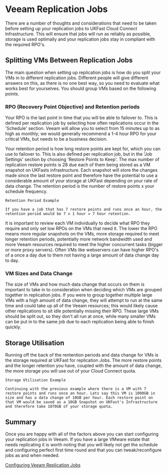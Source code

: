 # Veeam Replication Jobs

There are a number of thoughts and considerations that need to be taken before setting up your replication jobs to UKFast Cloud Connect Infrastructure. This will ensure that jobs will run as reliably as possible, storage is used optimally and your replication jobs stay in compliant with the required RPO's.

## Splitting VMs Between Replication Jobs
The main question when setting up replication jobs is how do you split your VMs in to different replication jobs. Different people will give different answers on this, as there is no one best way, so you need to evaluate what works best for yourselves. You should group VMs based on the following points.

### RPO (Recovery Point Objective) and Retention periods
Your RPO is the last point in time that you will be able to failover to. This is defined per replication job by selecting how often replications occur in the 'Schedule' section. Veeam will allow you to select from 15 minutes up to as high as monthly; we would generally recommend a 1-4 hour RPO for your critical VMs, but needs to be a business decision.

Your retention period is how long restore points are kept for, which you can use to failover to. This is also defined per replication job, but in the 'Job Settings' section by choosing 'Restore Points to Keep'. The max number of replication restore points is 28 due each of them being stored as a VM snapshot on UKFasts infrastructure. Each snapshot will store the changes made since the last restore point and therefore have the potential to use a considerable amount of your storage at UKFast depending on your rate of data change. The retention period is the number of restore points x your schedule frequency. 

```
Retention Period Example

If you have a job that has 7 restore points and runs once an hour, the retention period would be 7 x 1 hour = 7 hour retention.
```

It is important to review each VM individually to decide what RPO they require and only set low RPOs on the VMs that need it. The lower the RPO means more regular snapshots on the VMs, more storage required to meet longer retention periods, potentially more network bandwidth used and more Veeam resources required to meet the higher concurrent tasks (bigger or more proxy servers). Often VMs like webservers can have higher RPO's of a once a day due to them not having a large amount of data change day to day.

### VM Sizes and Data Change
The size of VMs and how much data change that occurs on them is important to take in to consideration when deciding which VMs are grouped together in replication jobs. If you were to group together multiple large VMs with a high amount of data change, they will attempt to run at the same time and could take up all of the Veeam resources; this would likely cause other replications to sit idle potentially missing their RPO. These large VMs should be split out, so they don't all run at once, while many smaller VMs can be put in to the same job due to each replication being able to finish quickly.

## Storage Utilisation 
Running off the back of the rentention periods and data change for VMs is the storage required at UKFast for replication Jobs. The more restore points and the longer retention you have, coupled with the amount of data change, the more storage you will use out of your Cloud Connect quota.

```
Storage Utilisation Example 

Continuing with the previous example where there is a VM with 7 restore points and runs once an hour. Lets say this VM is 1000GB in size and has a data change of 10GB per hour. Each restore point on that VM would be saved as a 10GB Snapshot on UKFast's Infrastructure and therefore take 1070GB of your storage quota.  
```

## Summary
Once you are happy with all of the factors above you can start configuring your replication jobs in Veeam. If you have a large VMware estate that needs replicating it is worth noting that you will likely not get the schedule and configuring perfect first time round and that you can tweak/reconfigure jobs as and when needed.

[Configuring Veeam Replication Jobs](configuring_a_replication_job.md)